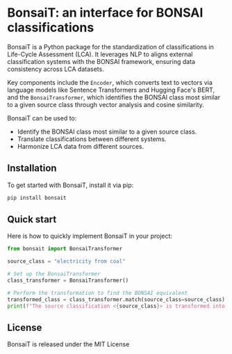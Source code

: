# BonsaiT: an interface for BONSAI classifications

BonsaiT is a Python package for the standardization of classifications in Life-Cycle Assessment (LCA). It leverages NLP to aligns external classification systems with the BONSAI framework, ensuring data consistency across LCA datasets.

Key components include the `Encoder`, which converts text to vectors via language models like Sentence Transformers and Hugging Face's BERT, and the `BonsaiTransformer`, which identifies the BONSAI class most similar to a given source class through vector analysis and cosine similarity.

BonsaiT can be used to:

- Identify the BONSAI class most similar to a given source class.
- Translate classifications between different systems.
- Harmonize LCA data from different sources.

## Installation

To get started with BonsaiT, install it via pip:
```Bash
pip install bonsait
```

## Quick start

Here is how to quickly implement BonsaiT in your project:

```Python
from bonsait import BonsaiTransformer

source_class = "electricity from coal"

# Set up the BonsaiTransformer
class_transformer = BonsaiTransformer()

# Perform the transformation to find the BONSAI equivalent
transformed_class = class_transformer.match(source_class=source_class)
print(f"The source classification <{source_class}> is transformed into BONSAI classification: <{transformed_class}>")
```


## License

BonsaiT is released under the MIT License